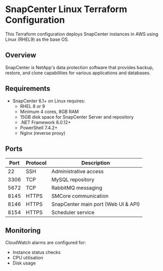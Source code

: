 # SnapCenter Linux Terraform Configuration

This Terraform configuration deploys SnapCenter instances in AWS using Linux (RHEL9) as the base OS.

## Overview

SnapCenter is NetApp's data protection software that provides backup, restore, and clone capabilities for various applications and databases.

## Requirements

- SnapCenter 6.1+ on Linux requires:
  - RHEL 8 or 9
  - Minimum 4 cores, 8GB RAM
  - 15GB disk space for SnapCenter Server and repository
  - .NET Framework 8.0.12+
  - PowerShell 7.4.2+
  - Nginx (reverse proxy)

## Ports

| Port | Protocol | Description |
|------|----------|-------------|
| 22 | SSH | Administrative access |
| 3306 | TCP | MySQL repository |
| 5672 | TCP | RabbitMQ messaging |
| 8145 | HTTPS | SMCore communication |
| 8146 | HTTPS | SnapCenter main port (Web UI & API) |
| 8154 | HTTPS | Scheduler service |

## Monitoring

CloudWatch alarms are configured for:
- Instance status checks
- CPU utilisation
- Disk usage
